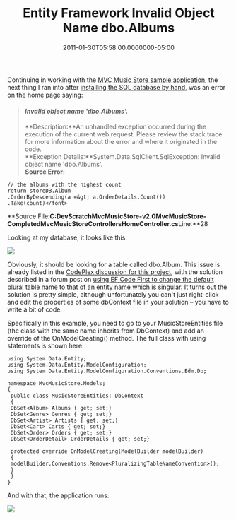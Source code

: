 ﻿---
title: Entity Framework Invalid Object Name dbo.Albums
date: "2011-01-30T05:58:00.0000000-05:00"
description: "Continuing in working with the MVC Music Store sample application, the next thing I ran into after installing the SQL database by hand, was an error on the home page:"
featuredImage: /img/music-store.jpg
---

Continuing in working with the [MVC Music Store sample application](http://mvcmusicstore.codeplex.com/), the next thing I ran into after [installing the SQL database by hand](http://www.codeplex.com/Project/Download/FileDownload.aspx?ProjectName=mvcmusicstore&DownloadId=147007), was an error on the home page saying:

> #### *Invalid object name 'dbo.Albums'.*
>
> **Description:**An unhandled exception occurred during the execution of the current web request. Please review the stack trace for more information about the error and where it originated in the code.\
> **Exception Details:**System.Data.SqlClient.SqlException: Invalid object name 'dbo.Albums'.\
> **Source Error:**

```
// the albums with the highest count
return storeDB.Album
.OrderByDescending(a =&gt; a.OrderDetails.Count())
.Take(count)</font>
```

**Source File:**C:DevScratchMvcMusicStore-v2.0MvcMusicStore-CompletedMvcMusicStoreControllersHomeController.cs**Line:**28

Looking at my database, it looks like this:

![](/img/music-store.png)

Obviously, it should be looking for a table called dbo.Album. This issue is already listed in the [CodePlex discussion for this project](http://mvcmusicstore.codeplex.com/Thread/View.aspx?ThreadId=241884), with the solution described in a forum post on [using EF Code First to change the default plural table name to that of an entity name which is singular](http://social.msdn.microsoft.com/Forums/en-ie/adonetefx/thread/719f3e4d-073b-49fe-9968-945acde27bb7). It turns out the solution is pretty simple, although unfortunately you can't just right-click and edit the properties of some dbContext file in your solution – you have to write a bit of code.

Specifically in this example, you need to go to your MusicStoreEntities file (the class with the same name inherits from DbContext) and add an override of the OnModelCreating() method. The full class with using statements is shown here:

```
using System.Data.Entity;
using System.Data.Entity.ModelConfiguration;
using System.Data.Entity.ModelConfiguration.Conventions.Edm.Db;

namespace MvcMusicStore.Models;
{
 public class MusicStoreEntities: DbContext
 {
 DbSet<Album> Albums { get; set;}
 DbSet<Genre> Genres { get; set;}
 DbSet<Artist> Artists { get; set;}
 DbSet<Cart> Carts { get; set;}
 DbSet<Order> Orders { get; set;}
 DbSet<OrderDetail> OrderDetails { get; set;}

 protected override OnModelCreating(ModelBuilder modelBuilder)
 {
 modelBuilder.Conventions.Remove<PluralizingTableNameConvention>();
 }
 }
}
```

And with that, the application runs:

![](/img/music-store-1.png)

